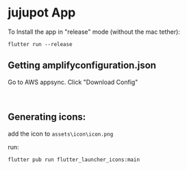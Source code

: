 # jujupot App

To Install the app in "release" mode (without the mac tether):
```
flutter run --release
```

## Getting amplifyconfiguration.json
Go to AWS appsync. Click "Download Config"

<br>

## Generating icons:
add the icon to ```assets\icon\icon.png```

run:
```
flutter pub run flutter_launcher_icons:main
```